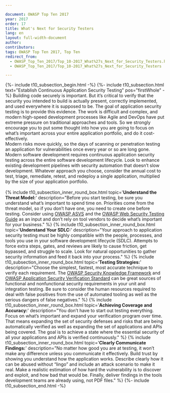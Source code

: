 ```yaml
---

document: OWASP Top Ten 2017
year: 2017
order: 17
title: What's Next for Security Testers
lang: en
layout: full-width-document
author:
contributors:
tags: OWASP Top Ten 2017, Top Ten
redirect_from:
  - OWASP_Top_Ten_2017/Top_10-2017_What%27s_Next_for_Security_Testers.html
  - OWASP_Top_Ten_2017/Top_10-2017_What%27s_Next_for_Security_Testers

---
```


{%- include t10_subsection_begin.html -%}
{%- include t10_subsection.html text="Establish Continuous Application Security Testing" pos="firstWhole" -%}
Building code securely is important. But it’s critical to verify that the security you intended to build is actually present, correctly implemented, and used everywhere it is supposed to be. The goal of application security testing is to provide this evidence. The work is difficult and complex, and modern high-speed development processes like Agile and DevOps have put extreme pressure on traditional approaches and tools. So we strongly encourage you to put some thought into how you are going to focus on what’s important across your entire application portfolio, and do it cost-effectively.<br>
Modern risks move quickly, so the days of scanning or penetration testing an application for vulnerabilities once every year or so are long gone. Modern software development requires continuous application security testing across the entire software development lifecycle. Look to enhance existing development pipelines with security automation that doesn’t slow development. Whatever approach you choose, consider the annual cost to test, triage, remediate, retest, and redeploy a single application, multiplied by the size of your application portfolio.<br>
<br>
{% include t10_subsection_inner_round_box.html
   topic='**Understand the Threat Model:**'
   description="Before you start testing, be sure you understand what’s important to spend time on. Priorities come from the threat model, so if you don’t have one, you need to create one before testing. Consider using [OWASP ASVS](/www-project-application-security-verification-standard) and the [OWASP Web Security Testing Guide](https://owasp.org/www-project-web-security-testing-guide/) as an input and don’t rely on tool vendors to decide what’s important for your business."
%}
{% include t10_subsection_inner_round_box.html
   topic='**Understand Your SDLC:**'
   description="Your approach to application security testing must be highly compatible with the people, processes, and tools you use in your software development lifecycle (SDLC). Attempts to force extra steps, gates, and reviews are likely to cause friction, get bypassed, and struggle to scale. Look for natural opportunities to gather security information and feed it back into your process."
%}
{% include t10_subsection_inner_round_box.html
   topic='**Testing Strategies:**'
   description="Choose the simplest, fastest, most accurate technique to verify each requirement. The [OWASP Security Knowledge Framework](/www-project-security-knowledge-framework) and [OWASP Application Security Verification Standard](/www-project-application-security-verification-standard) can be great sources of functional and nonfunctional security requirements in your unit and integration testing. Be sure to consider the human resources required to deal with false positives from the use of automated tooling as well as the serious dangers of false negatives."
%}
{% include t10_subsection_inner_round_box.html
   topic='**Achieving Coverage and Accuracy:**'
   description="You don’t have to start out testing everything. Focus on what’s important and expand your verification program over time. That means expanding the set of security defenses and risks that are being automatically verified as well as expanding the set of applications and APIs being covered. The goal is to achieve a state where the essential security of all your applications and APIs is verified continuously."
%}
{% include t10_subsection_inner_round_box.html
   topic='**Clearly Communicate Findings:**'
   description="No matter how good you are at testing, it won’t make any difference unless you communicate it effectively. Build trust by showing you understand how the application works. Describe clearly how it can be abused without “lingo” and include an attack scenario to make it real. Make a realistic estimation of how hard the vulnerability is to discover and exploit, and how bad that would be. Finally, deliver findings in the tools development teams are already using, not PDF files."
%}
{%- include t10_subsection_end.html -%}